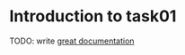 # Introduction to task01

TODO: write [great documentation](http://jacobian.org/writing/what-to-write/)
